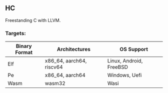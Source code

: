 ## HC
Freestanding C with LLVM.

### Targets:
| Binary Format | Architectures            | OS Support     		 |
| ------------- | ------------------------ | ----------------------- |
| Elf           | x86_64, aarch64, riscv64 | Linux, Android, FreeBSD |
| Pe            | x86_64, aarch64          | Windows, Uefi  		 |
| Wasm          | wasm32                   | Wasi            		 |
